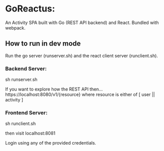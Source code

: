 # GoReactus:
An Activity SPA built with Go (REST API backend) and React. Bundled with webpack.


## How to run in dev mode
Run the go server (runserver.sh) and the react client server (runclient.sh).

### Backend Server:
sh runserver.sh

If you want to explore how the REST API then...
https://localhost:8080/v1/{resource} where resource is either of [ user || activity ]


### Frontend Server:
sh runclient.sh

then visit
localhost:8081

Login using any of the provided credentials.
